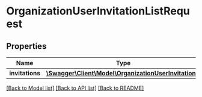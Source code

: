 # OrganizationUserInvitationListRequest

## Properties
Name | Type | Description | Notes
------------ | ------------- | ------------- | -------------
**invitations** | [**\Swagger\Client\Model\OrganizationUserInvitation[]**](OrganizationUserInvitation.md) |  | 

[[Back to Model list]](../README.md#documentation-for-models) [[Back to API list]](../README.md#documentation-for-api-endpoints) [[Back to README]](../README.md)



